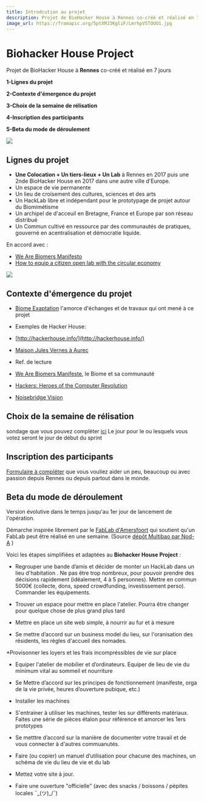 ```yaml
---
title: Introdcution au projet
description: Projet de BioHacker House à Rennes co-créé et réalisé en 7 jours 
image_url: https://framapic.org/5ptXMJ3KgliF/LmrhpV5TOUO1.jpg
---
```



# Biohacker House Project
Projet de BioHacker House à **Rennes** co-créé et réalisé en 7 jours 

 **1-Lignes du projet**
 
 **2-Contexte d'émergence du projet**
 
 **3-Choix de la semaine de rélisation**
 
 **4-Inscription des participants**
 
 **5-Beta du mode de déroulement**

![](https://framapic.org/KCaAxT5561eD/0vuX3wzX6UiL)

## Lignes du projet

* **Une Colocation + Un tiers-lieux + Un Lab** à Rennes en 2017 puis une 2nde BioHacker House en 2017 dans une autre ville d'Europe.
* Un espace de vie permanente
* Un lieu de croisement des cultures, sciences et des arts
* Un HackLab libre et indépendant pour le prototypage de projet autour du Biomimétisme
* Un archipel de d'acceuil en Bretagne, France et Europe par son réseau distribué
* Un Commun cultivé en ressource par des communautés de pratiques, gouverné en acentralisation et démocratie liquide.

En accord avec :

* [We Are Biomers Manifesto](https://github.com/LeBiome/manifesto/blob/master/manifeste.md)
* [How to equip a citizen open lab with the circular economy](http://community.oscedays.org/t/challenge-how-to-equip-a-citizen-open-lab-with-the-circular-economy/268/)

![](https://framapic.org/bQ3EUbUQ8HRL/iJUOhciTWbI6)

## Contexte d'émergence du projet

* [Biome Exaptation](https://hackpad.com/Biome-Exaptation-aE9sJGNXZl7) l'amorce d'échanges et de travaux qui ont mené à ce projet
* Exemples de Hacker House:
 * [http://hackerhouse.info/](http://hackerhouse.info/)
 * [Maison Jules Vernes à Aurec](http://yoannduriaux.wix.com/maisonjulesverne)

* Ref. de lecture
 * [We Are Biomers Manifeste](http://lebiomefablab.wix.com/lebiome#!we-are-biomers-manifesto/c8iu), le Biome et sa communauté
 * [Hackers: Heroes of the Computer Revolution](https://en.wikipedia.org/wiki/Hackers:_Heroes_of_the_Computer_Revolution)
 * [Noisebridge Vision](https://www.noisebridge.net/wiki/Noisebridge_Vision)

## Choix de la semaine de rélisation
sondage que vous pouvez compléter [ici](https://framadate.org/3Zi7Z6ee5kYxFOwR)
Le jour pour le ou lesquels vous votez seront le jour de début du sprint

## Inscription des participants

[Formulaire à compléter](http://goo.gl/forms/cqkrKQfpOh4vCwiB3) que vous vouliez aider un peu, beaucoup ou avec passion depuis Rennes ou depuis partout dans le monde.

## Beta du mode de déroulement

Version évolutive dans le temps jusqu'au 1er jour de lancement de l'opération.

Démarche inspirée librement par le [FabLab d'Amersfoort](http://fablabamersfoort.nl/en/home) qui soutient qu'un FabLab peut être réalisé en une semaine. (Source [dépôt Multibao par Nod-A](https://github.com/cpcoop/pepites_collaboratives_glanees/blob/master//fablab.md#note) )

Voici les étapes simplifiées et adaptées au **Biohacker House Project** :

   * Regrouper une bande d’amis et décider de monter un HackLab dans un lieu d'habitation . Ne pas être trop nombreux, pour pouvoir prendre des décisions rapidement (idéalement, 4 à 5 personnes). Mettre en commun 5000€ (collecte, dons, speed crowdfunding, investissement perso). Commander les équipements.

   * Trouver un espace pour mettre en place l'atelier. Pourra être changer pour quelque chose de plus grand plus tard

   * Mettre en place un site web simple, à nourrir au fur et à mesure

   * Se mettre d’accord sur un business model du lieu, sur l'oranisation des résidents, les règles d'accueil des nomades. 
   
   *Provisonner les loyers et les frais incompréssibles de vie sur place

   * Equiper l'atelier de mobilier et d’ordinateurs. Equiper de lieu de vie du minimum vital au sommeil et nourriture

   * Se Mettre d’accord sur les principes de fonctionnement (manifeste, orga de la vie privée, heures d’ouverture pubique,  etc.)

   * Installer les machines

   * S'entrainer à utiliser les machines, tester les sur différents matériaux. Faites une série de pièces étalon pour référence et amorcer les 1ers prototypes

   * Se metttre d’accord sur la manière de documenter votre travail et de vous connecter à d'autres commuanutés.

   * Faire (ou copier) un manuel d’utilisation pour chacune des machines, un schéma de vie du lieu de vie et du lab

   * Mettez votre site à jour.

   * Faire une ouverture "officielle" (avec des snacks / boissons / pépites locales ¯\_(ツ)_/¯)



   
   
   

